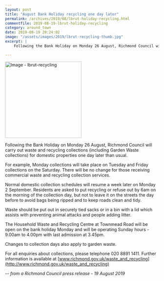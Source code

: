 ```yaml
---
layout: post
title: "August Bank Holiday recycling one day later"
permalink: /archives/2019/08/lbrut-holiday-recycling.html
commentfile: 2019-08-19-lbrut-holiday-recycling
category: around_town
date: 2019-08-19 20:24:02
image: "/assets/images/2019/lbrut-recycling-thumb.jpg"
excerpt: |
    Following the Bank Holiday on Monday 26 August, Richmond Council will carry out waste and recycling collections (including Garden Waste collections) for domestic properties one day later than usual.

---
```

<a href="/assets/images/2019/lbrut-recycling.jpg" title="Click for a larger image"><img src="/assets/images/2019/lbrut-recycling-thumb.jpg" width="250" alt="Image - lbrut-recycling"  class="photo right"/></a>

Following the Bank Holiday on Monday 26 August, Richmond Council will carry out waste and recycling collections (including Garden Waste collections) for domestic properties one day later than usual.

For example, Monday collections will take place on Tuesday and Friday collections on the Saturday. There will be no change for those receiving commercial waste and recycling collection services.

Normal domestic collection schedules will resume a week later on Monday 2 September. Residents are asked to put recycling or refuse out by 6am on the morning of the collection day, but not to leave it on the streets the day before to avoid bags being ripped and to keep roads clean and tidy.

Waste should be put out in securely tied sacks or in a bin with a lid which assists with preventing animal attacks and people adding litter.

The Household Waste and Recycling Centre at Townmead Road will be open on the bank holiday Monday and will be operating Sunday hours - 9.00am to 4.00pm with last admission at 3.45pm.

Changes to collection days also apply to garden waste.

For all enquiries about collections, please telephone 020 8891 1411. Further information is available at [www.richmond.gov.uk/waste_and_recycling](http://www.richmond.gov.uk/waste_and_recycling)

<cite>-- from a Richmond Council press release - 19 August 2019</cite>
